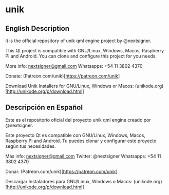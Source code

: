 # unik

## English Description

It is the official repository of unik qml engine project by @nextsigner.


This Qt project is compatible with GNU/Linux, Windows, Macos, Raspberry Pi and Android. You can clone and configure this project for you needs.

More info: nextsigner@gmail.com
Whatsapps: +54 11 3802 4370

Donate: (Patreon.com/unik)[https://patreon.com/unik]

Download Unik Installers for GNU/Linux, Windows or Macos: (unikode.org)[http://unikode.org/p/download.html]

## Descripción en Español
Este es el repositorio oficial del proyecto unik qml engine creado por @nextsigner.

Este proyecto Qt es compatible con GNU/Linux, Windows, Macos, Raspberry Pi and Android. Tu puedes clonar y configurar este proyecto segùn tus necesidades.

Más info: nextsigner@gmail.com
Twitter: @nextsigner
Whatsapps: +54 11 3802 4370

Donar: (Patreon.com/unik)[https://patreon.com/unik]

Descargar Instaladores para GNU/Linux, Windows o Macos: (unikode.org)[http://unikode.org/p/download.html]

